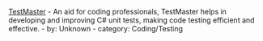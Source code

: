 [TestMaster](https://chat.openai.com/g/g-ClukKTFAw-testmaster) - An aid for coding professionals, TestMaster helps in developing and improving C# unit tests, making code testing efficient and effective. - by: Unknown - category: Coding/Testing